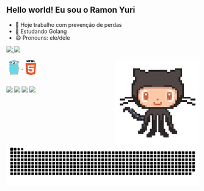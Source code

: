 ## Hello world! Eu sou o Ramon Yuri

- 🔭 Hoje trabalho com prevenção de perdas
- 🌱 Estudando Golang
- 😄 Pronouns: ele/dele

 <div>
  <a href="https://github.com/ramonyuri">
  <img height="150em" src="https://github-readme-stats.vercel.app/api?username=ramonyuri&show_icons=true&theme=chartreuse-dark&include_all_commits=true&count_private=true"/>
  <img height="150em" src="https://github-readme-stats.vercel.app/api/top-langs/?username=ramonyuri&layout=compact&langs_count=7&theme=chartreuse-dark"/>
</div>

<div style="display: inline_block"><br>
<img align="center" heigth="30" width="40" src="https://raw.githubusercontent.com/devicons/devicon/00f02ef57fb7601fd1ddcc2fe6fe670fef3ae3e4/icons/go/go-original.svg">
<img align="center" heigth="30" width="40" src="https://raw.githubusercontent.com/devicons/devicon/00f02ef57fb7601fd1ddcc2fe6fe670fef3ae3e4/icons/html5/html5-original-wordmark.svg">
 <img align="right" src="https://raw.githubusercontent.com/iCharlesZ/FigureBed/master/img/octocat.gif">
</div>

##

<div>
<a href="https://www.instagram.com/ramonyuridev/" target="blank_"><img src="https://img.shields.io/badge/Instagram-E4405F?style=for-the-badge&logo=instagram&logoColor=white" target="blank"></a>
<a href="https://www.linkedin.com/in/ramon-yuri-costa-bandeira-64815211b/" target="blank_"><img src="https://img.shields.io/badge/LinkedIn-0077B5?style=for-the-badge&logo=linkedin&logoColor=white" target="blank"></a>
<a href="mailto:ramonyuridev@gmail.com" target="blank_"><img src="https://img.shields.io/badge/Gmail-D14836?style=for-the-badge&logo=gmail&logoColor=white" target="blank"></a>
<a href="https://api.whatsapp.com/send?phone=5585987810560" target="blank_"><img src="https://img.shields.io/badge/WhatsApp-25D366?style=for-the-badge&logo=whatsapp&logoColor=white" target="blank"></a>
 
  ![Snake animation](https://github.com/ramonyuri/ramonyuri/blob/output/github-contribution-grid-snake.svg)


</div>
